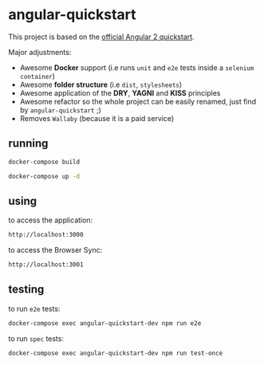 angular-quickstart
===

This project is based on the [official Angular 2 quickstart](https://github.com/angular/quickstart).

Major adjustments:

* Awesome **Docker** support (i.e runs `unit` and `e2e` tests inside a `selenium container`)
* Awesome **folder structure** (i.e `dist`, `stylesheets`)
* Awesome application of the **DRY**, **YAGNI** and **KISS** principles
* Awesome refactor so the whole project can be easily renamed, just find by `angular-quickstart` ;)
* Removes `Wallaby` (because it is a paid service)

## running

```bash
docker-compose build
```

```bash
docker-compose up -d
```

## using

to access the application:

```bash
http://localhost:3000
```

to access the Browser Sync:

```bash
http://localhost:3001
```

## testing

to run `e2e` tests:

```bash
docker-compose exec angular-quickstart-dev npm run e2e
```

to run `spec` tests:

```bash
docker-compose exec angular-quickstart-dev npm run test-once
```
